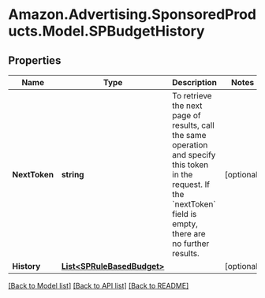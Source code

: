 # Amazon.Advertising.SponsoredProducts.Model.SPBudgetHistory

## Properties

Name | Type | Description | Notes
------------ | ------------- | ------------- | -------------
**NextToken** | **string** | To retrieve the next page of results, call the same operation and specify this token in the request. If the &#x60;nextToken&#x60; field is empty, there are no further results. | [optional] 
**History** | [**List&lt;SPRuleBasedBudget&gt;**](SPRuleBasedBudget.md) |  | [optional] 

[[Back to Model list]](../README.md#documentation-for-models) [[Back to API list]](../README.md#documentation-for-api-endpoints) [[Back to README]](../README.md)

